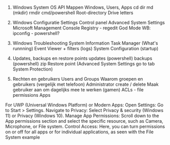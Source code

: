 1. Windows System
	OS
	API
	Mappen Windows, Users, Apps
	cd dir md (mkdir) rmdir
	cmd/powershell
	Root-directory
	Drive letters

2. Windows Configuratie
	Settings
    Control panel
    Advanced System Settings
    Microsoft Management Console
    Registry - regedit
	God Mode
	WB: ipconfig - powershell?

3. Windows Troubleshooting
    System Information
    Task Manager (What's runnning)
	Event Viewer + filters (logs)
    System Configuration (startup)

4. Updates, backups en restore points
	updates (powershell)
	backups (powershell) zip
    Restore point (Advanced System Settings go to tab System Protection)

5. Rechten en gebruikers
    Users and Groups
	Waarom groepen en gebruikers (vergelijk met telefoon)
	Administrator
	create / delete
	Maak gebruiker aan om dagelijks mee te werken (gamen)
	ACLs - file permissions
	Apps
		
For UWP (Universal Windows Platform) or Modern Apps:
    		Open Settings: Go to Start > Settings. 
		Navigate to Privacy: Select Privacy & security (Windows 11) or Privacy (Windows 10). 
		Manage App Permissions: Scroll down to the App permissions section and select the specific resource, such as Camera, Microphone, or File system. 
		Control Access: Here, you can turn permissions on or off for all apps or for individual applications, as seen with the File System example

